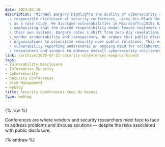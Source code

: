 ```yaml
---
date: 2023-09-18
description: "Michael Bargury highlights the duality of cybersecurity research and\
  \ responsible disclosure at security conferences, using his Black Hat USA presentation\
  \ as a case study. He divulged vulnerabilities in Microsoft\u2019s Azure environment,\
  \ emphasizing that the shared responsibility model leaves customers needing to secure\
  \ their own systems. Bargury notes a shift from zero-day revelations to fostering\
  \ vendor accountability and transparency. He argues that public discourse can compel\
  \ organizations to prioritize security over public relations. This evolution in\
  \ vulnerability reporting underscores an ongoing need for collaboration between\
  \ researchers and vendors to enhance overall cybersecurity resilience."
link: /archive/2025-07-21-security-conferences-keep-us-honest
tags:
- Vulnerability Disclosure
- Information Security
- Cybersecurity
- Security Conferences
- Risk Management
- weblog
title: Security Conferences Keep Us Honest
type: weblog
---
```

{% raw %}

Conferences are where vendors and security researchers meet face to face to address problems and discuss solutions — despite the risks associated with public disclosure.

{% endraw %}
